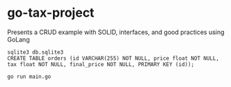 # go-tax-project

Presents a CRUD example with SOLID, interfaces,  and good practices using GoLang

```
sqlite3 db.sqlite3
CREATE TABLE orders (id VARCHAR(255) NOT NULL, price float NOT NULL, tax float NOT NULL, final_price NOT NULL, PRIMARY KEY (id));
```


```
go run main.go
```